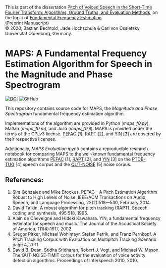 This is part of the dissertation [Pitch of Voiced Speech in the Short-Time Fourier Transform: Algorithms, Ground Truths, and Evaluation Methods](https://bastibe.github.io/Dissertation-Website/), on the topic of [Fundamental Frequency Estimation](https://bastibe.github.io/Dissertation-Website/maps/index.html)  
(Preprint Manuscript)  
© 2020, Bastian Bechtold, Jade Hochschule & Carl von Ossietzky Universität Oldenburg, Germany.

# MAPS: A Fundamental Frequency Estimation Algorithm for Speech in the Magnitude and Phase Spectrogram

[![DOI](https://zenodo.org/badge/DOI/10.5281/zenodo.3923585.svg)](https://doi.org/10.5281/zenodo.3923585) ![GitHub](https://img.shields.io/github/license/bastibe/MAPS-Scripts)

This repository contains source code for MAPS, the *Magnitude and Phase Spectrogram* fundamental frequency estimation algorithm.

Implementations of the algorithm are provided in Python (*maps_f0.py*), Matlab (*maps_f0.m*), and Julia (*maps_f0.jl*). MAPS is provided under the terms of the GPLv3 license. [PEFAC](http://www.ee.ic.ac.uk/hp/staff/dmb/voicebox/voicebox.html)&nbsp;[1], [RAPT](http://www.speech.kth.se/wavesurfer/links.html)&nbsp;[2], and [YIN](http://audition.ens.fr/adc/)&nbsp;[3] are covered by their respective licenses.

Additionally, *MAPS Evaluation.ipynb* contains a reproducible research notebook for comparing MAPS to the well-known fundamental frequency estimation algorithms [PEFAC](http://www.ee.ic.ac.uk/hp/staff/dmb/voicebox/voicebox.html)&nbsp;[1], [RAPT](http://www.speech.kth.se/wavesurfer/links.html)&nbsp;[2], and [YIN](http://audition.ens.fr/adc/)&nbsp;[3] on the [PTDB-TUG](https://www.spsc.tugraz.at/databases-and-tools/ptdb-tug-pitch-tracking-database-from-graz-university-of-technology.html)&nbsp;[4] speech corpus and the [QUT-NOISE](https://research.qut.edu.au/saivt/databases/qut-noise-databases-and-protocols/)&nbsp;[5] noise corpus.

## References:

1. Sira Gonzalez and Mike Brookes. PEFAC - A Pitch Estimation Algorithm Robust to High Levels of Noise. IEEE/ACM Transactions on Audio, Speech, and Language Processing, 22(2):518—530, February 2014.
2. David Talkin. A robust algorithm for pitch tracking (RAPT). Speech coding and synthesis, 495:518, 1995.
3. Alain de Cheveigné and Hideki Kawahara. YIN, a fundamental frequency estimator for speech and music. The Journal of the Acoustical Society of America, 111(4):1917, 2002.
4. Gregor Pirker, Michael Wohlmayr, Stefan Petrik, and Franz Pernkopf. A Pitch Tracking Corpus with Evaluation on Multipitch Tracking Scenario. page 4, 2011.
5. David B. Dean, Sridha Sridharan, Robert J. Vogt, and Michael W. Mason. The QUT-NOISE-TIMIT corpus for the evaluation of voice activity detection algorithms. Proceedings of Interspeech 2010, 2010.
